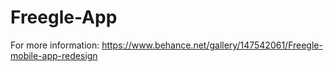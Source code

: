 # Freegle-App
For more information: https://www.behance.net/gallery/147542061/Freegle-mobile-app-redesign
